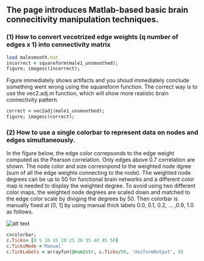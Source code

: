 ## The page introduces Matlab-based basic brain connecitivity manipulation techniques.

### (1) How to convert vecotrized edge weights (q number of edges x 1) into connectivity matrix

```ruby 
load malesmooth.mat
incorrect = squareform(male1_unsmoothed);
figure; imagesc(incorrect); 
```
Figure immediately shows artifacts and you shoud immediately conclude something went wrong using the squareform function. The correct way is to use the vec2.adj.m function, which will show more realistic brain connectivity pattern.

```ruby
correct = vec2adj(male1_unsmoothed); 
figure; imagesc(correct);
```



### (2) How to use a single colorbar to represent data on nodes and edges simultaneously. 
In the figure below, the edge color correpsonds to the edge weight computed as the Pearson correlation. Only edges above 0.7 correlation are shown. The node color and size corresnpond to the weighted node dgree (sum of all the edge weights connecting to the node). The weighted node degrees can be up to 50 for functional brain networks and a different color map is needed to display the weighted degree. To avoid using two different color maps, the weighted node degrees are scaled down and matched to the edge color scale by diviging the degrees by 50. Then colorbar is manually fixed at [0, 1] by using manual thick labels 0.0, 0.1, 0.2, ... ,0.9, 1.0 as follows.

![alt text](https://github.com/laplcebeltrami/networktools/blob/main/degreemap.jpg?raw=true)

```ruby
c=colorbar;
c.Ticks= [0 5 10 15 20 25 30 35 40 45 50]
c.TicksMode ='Manual'
c.TickLabels = arrayfun(@num2str, c.Ticks/50, 'UniformOutput', 0) 
```
